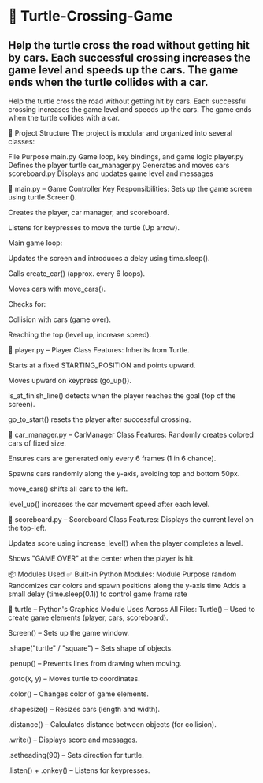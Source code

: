 # 🐢 Turtle-Crossing-Game
<h2>Help the turtle cross the road without getting hit by cars. Each successful crossing increases the game level and speeds up the cars. The game ends when the turtle collides with a car.
</h2>


Help the turtle cross the road without getting hit by cars. Each successful crossing increases the game level and speeds up the cars. The game ends when the turtle collides with a car.

🧱 Project Structure
The project is modular and organized into several classes:

File	Purpose
main.py	Game loop, key bindings, and game logic
player.py	Defines the player turtle
car_manager.py	Generates and moves cars
scoreboard.py	Displays and updates game level and messages

📜 main.py – Game Controller
Key Responsibilities:
Sets up the game screen using turtle.Screen().

Creates the player, car manager, and scoreboard.

Listens for keypresses to move the turtle (Up arrow).

Main game loop:

Updates the screen and introduces a delay using time.sleep().

Calls create_car() (approx. every 6 loops).

Moves cars with move_cars().

Checks for:

Collision with cars (game over).

Reaching the top (level up, increase speed).

🐢 player.py – Player Class
Features:
Inherits from Turtle.

Starts at a fixed STARTING_POSITION and points upward.

Moves upward on keypress (go_up()).

is_at_finish_line() detects when the player reaches the goal (top of the screen).

go_to_start() resets the player after successful crossing.

🚗 car_manager.py – CarManager Class
Features:
Randomly creates colored cars of fixed size.

Ensures cars are generated only every 6 frames (1 in 6 chance).

Spawns cars randomly along the y-axis, avoiding top and bottom 50px.

move_cars() shifts all cars to the left.

level_up() increases the car movement speed after each level.

🧮 scoreboard.py – Scoreboard Class
Features:
Displays the current level on the top-left.

Updates score using increase_level() when the player completes a level.

Shows "GAME OVER" at the center when the player is hit.

📦 Modules Used
✅ Built-in Python Modules:
Module	Purpose
random	Randomizes car colors and spawn positions along the y-axis
time	Adds a small delay (time.sleep(0.1)) to control game frame rate

🐢 turtle – Python's Graphics Module
Uses Across All Files:
Turtle() – Used to create game elements (player, cars, scoreboard).

Screen() – Sets up the game window.

.shape("turtle" / "square") – Sets shape of objects.

.penup() – Prevents lines from drawing when moving.

.goto(x, y) – Moves turtle to coordinates.

.color() – Changes color of game elements.

.shapesize() – Resizes cars (length and width).

.distance() – Calculates distance between objects (for collision).

.write() – Displays score and messages.

.setheading(90) – Sets direction for turtle.

.listen() + .onkey() – Listens for keypresses.
